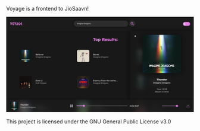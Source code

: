 Voyage is a frontend to JioSaavn!

![Example Image](voyage_1.png)

This project is licensed under the GNU General Public License v3.0
